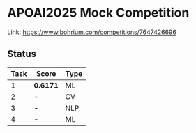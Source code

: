 # APOAI2025 Mock Competition

Link: https://www.bohrium.com/competitions/7647426696

## Status

| Task | Score      | Type |
| ---- | ---------- | ---- |
| 1    | **0.6171** | ML   |
| 2    | **-**      | CV   |
| 3    | **-**      | NLP  |
| 4    | **-**      | ML   |
